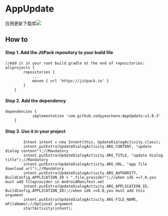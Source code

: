 # AppUpdate
应用更新下载库[![](https://jitpack.io/v/codyyeachann/AppUpdate.svg)](https://jitpack.io/#codyyeachann/AppUpdate)
## How to
#### Step 1. Add the JitPack repository to your build file
```
//Add it in your root build.gradle at the end of repositories:
allprojects {
		repositories {
			...
			maven { url 'https://jitpack.io' }
		}
	}
```
#### Step 2. Add the dependency
```
dependencies {
	        implementation 'com.github.codyyeachann:AppUpdate:v1.0.3'
	}
```
#### Step 3. Use it in your project
```
        Intent intent = new Intent(this, UpdateDialogActivity.class);
        intent.putExtra(UpdateDialogActivity.ARG_CONTENT, "update dialog content");//Mandatory
        intent.putExtra(UpdateDialogActivity.ARG_TITLE, "update dialog title");//Mandatory
        intent.putExtra(UpdateDialogActivity.ARG_URL, "app file download url");//Mandatory
        intent.putExtra(UpdateDialogActivity.ARG_AUTHORITY, BuildConfig.APPLICATION_ID + ".file.provider");//when sdk >=7.0,you must add fileprovider in AndroidManifest.xml
        intent.putExtra(UpdateDialogActivity.ARG_APPLICATION_ID, BuildConfig.APPLICATION_ID);//when sdk >=8.0,you must add this argument
        intent.putExtra(UpdateDialogActivity.ARG_FILE_NAME, mFileName);//Optional argument
        startActivity(intent);
```
